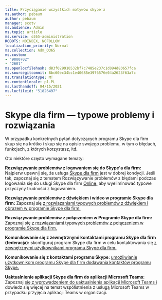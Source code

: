 ```yaml
---
title: Przyciąganie wszystkich motywów skype'a
ms.author: pebaum
author: pebaum
manager: scotv
ms.audience: Admin
ms.topic: article
ms.service: o365-administration
ROBOTS: NOINDEX, NOFOLLOW
localization_priority: Normal
ms.collection: Adm_O365
ms.custom:
- "9000702"
- "2601"
ms.openlocfilehash: d83f029910532bf7c7485e237c1d094d83657fca
ms.sourcegitcommit: 8bc60ec34bc1e40685e3976576e04a2623f63a7c
ms.translationtype: MT
ms.contentlocale: pl-PL
ms.lasthandoff: 04/15/2021
ms.locfileid: "51826497"
---
```

# <a name="skype-for-business-common-issues-and-resolutions"></a>Skype dla firm — typowe problemy i rozwiązania 

W przypadku konkretnych pytań dotyczących programu Skype dla firm skup się na krótko i skup się na opisie swojego problemu, w tym o błędach, funkcjach, z których korzystasz, itd. 

Oto niektóre często wymagane tematy:

**Rozwiązywanie problemów z logowaniem się do Skype'a dla firm:** Najpierw upewnij się, że usługa [Skype dla firm](https://admin.microsoft.com/Adminportal/Home?source=applauncher#/servicehealth) jest w dobrej kondycji. Jeśli tak, zapoznaj się z tematem Rozwiązywanie problemów z błędami podczas logowania się do usługi Skype dla firm [Online,](https://docs.microsoft.com/SkypeForBusiness/set-up-skype-for-business-online/troubleshooting-sign-in-errors-for-admins#check-for-common-causes-of-skype-for-business-online-sign-in-errors) aby wyeliminować typowe przyczyny trudności z logowaniem.
 
**Rozwiązywanie problemów z dźwiękiem i wideo w programie Skype dla firm:** Zapoznaj się [z rozwiązaniami typowych problemów z dźwiękiem i obrazem w programie Skype dla firm.](https://support.office.com/article/Troubleshoot-audio-and-video-in-Skype-for-Business-62777bc6-c52b-47ae-84ba-a8905c3b71dc) 

**Rozwiązywanie problemów z połączeniem w Programie Skype dla firm:** Zapoznaj się [z rozwiązaniami typowych problemów z połączeniem w programie Skype dla firm.](https://support.office.com/article/troubleshoot-connection-issues-in-skype-for-business-ca302828-783f-425c-bbe2-356348583771)

**Komunikowanie się z zewnętrznymi kontaktami programu Skype dla firm (federacja):** skonfiguruj program Skype dla firm w celu kontaktowania się [z zewnętrznymi użytkownikami programu Skype dla firm.](https://docs.microsoft.com/SkypeForBusiness/set-up-skype-for-business-online/allow-users-to-contact-external-skype-for-business-users)

**Komunikowanie się z kontaktami programu Skype:** [umożliwianie użytkownikom programu Skype dla firm dodawania kontaktów programu Skype.](https://docs.microsoft.com/SkypeForBusiness/set-up-skype-for-business-online/let-skype-for-business-users-add-skype-contacts)

**Uaktualnienie aplikacji Skype dla firm do aplikacji Microsoft Teams:** Zapoznaj [się z wprowadzeniem do uaktualnienia aplikacji Microsoft Teams i](https://docs.microsoft.com/microsoftteams/upgrade-start-here) dowiedz się więcej na temat współistnienia z usługą Microsoft Teams w przypadku przyjęcia aplikacji Teams w organizacji. [](https://docs.microsoft.com/microsoftteams/coexistence-chat-calls-presence) 